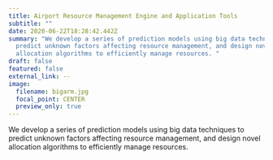 ```yaml
---
title: Airport Resource Management Engine and Application Tools
subtitle: ""
date: 2020-06-22T18:28:42.442Z
summary: "We develop a series of prediction models using big data techniques to
  predict unknown factors affecting resource management, and design novel
  allocation algorithms to efficiently manage resources. "
draft: false
featured: false
external_link: --
image:
  filename: bigarm.jpg
  focal_point: CENTER
  preview_only: true
---
```

We develop a series of prediction models using big data techniques to predict unknown factors affecting resource management, and design novel allocation algorithms to efficiently manage resources.
